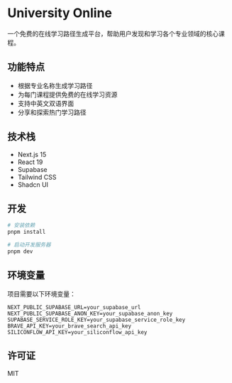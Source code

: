 # University Online

一个免费的在线学习路径生成平台，帮助用户发现和学习各个专业领域的核心课程。

## 功能特点

- 根据专业名称生成学习路径
- 为每门课程提供免费的在线学习资源
- 支持中英文双语界面
- 分享和探索热门学习路径

## 技术栈

- Next.js 15
- React 19
- Supabase
- Tailwind CSS
- Shadcn UI

## 开发

```bash
# 安装依赖
pnpm install

# 启动开发服务器
pnpm dev
```

## 环境变量

项目需要以下环境变量：

```
NEXT_PUBLIC_SUPABASE_URL=your_supabase_url
NEXT_PUBLIC_SUPABASE_ANON_KEY=your_supabase_anon_key
SUPABASE_SERVICE_ROLE_KEY=your_supabase_service_role_key
BRAVE_API_KEY=your_brave_search_api_key
SILICONFLOW_API_KEY=your_siliconflow_api_key
```

## 许可证

MIT